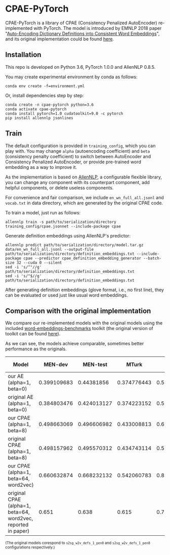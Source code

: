 # CPAE-PyTorch

CPAE-PyTorch is a library of CPAE (Consistency Penalized AutoEncoder) re-implemented with PyTorch. The model is introduced by EMNLP 2018 paper "[Auto-Encoding Dictionary Definitions into Consistent Word Embeddings](https://aclweb.org/anthology/D18-1181)", and its original implementation could be found [here](https://github.com/tombosc/cpae).


## Installation

This repo is developed on Python 3.6, PyTorch 1.0.0 and AllenNLP 0.8.5.

You may create experimental environment by conda as follows:

```shell
conda env create -f=environment.yml
```

Or, install dependencies step by step:

```shell
conda create -n cpae-pytorch python=3.6
conda activate cpae-pytorch
conda install pytorch=1.0 cudatoolkit=9.0 -c pytorch
pip install allennlp jsonlines
```

## Train

The default configuration is provided in `training_config`, which you can play with. You may change `alpha` (autoencoding coefficient) and `beta` (consistency penalty coefficient) to switch between AutoEncoder and Consistency Penalized AutoEncoder, or provide pre-trained word embedding as a way to improve it.

As the implementation is based on [AllenNLP](https://github.com/allenai/allennlp), a configurable flexible library, you can change any component with its counterpart component, add helpful components, or delete useless components.

For convenience and fair comparison, we include `en_wn_full_all.jsonl` and `vocab.txt` in data directory, which are generated by the original CPAE code.

To train a model, just run as follows:

```shell
allennlp train -s path/to/serialization/directory training_config/cpae.jsonnet --include-package cpae
```

Generate definition embeddings using AllenNLP's predictor:

```shell
allennlp predict path/to/serialization/directory/model.tar.gz data/en_wn_full_all.jsonl --output-file path/to/serialization/directory/definition_embeddings.txt --include-package cpae --predictor cpae_definition_embedding_generator --batch-size 32 --cuda 0 --silent
sed -i 's/^"//g' path/to/serialization/directory/definition_embeddings.txt
sed -i 's/"$//g' path/to/serialization/directory/definition_embeddings.txt
```

After generating definition embeddings (glove format, i.e., no first line), they can be evaluated or used just like usual word embeddings.

## Comparison with the original implementation

We compare our re-implemented models with the original models using the included [word-embeddings-benchmarks](https://github.com/tombosc/cpae/tree/master/word-embeddings-benchmarks) toolkit (the original version of toolkit can be found [here](https://github.com/kudkudak/word-embeddings-benchmarks)).

As we can see, the models achieve comparable, sometimes better performance as the originals.

| Model | MEN-dev | MEN-test | MTurk | RG65 | RW | SCWS | SimLex333 | SimLex999 | SimVerb3500-dev | SimVerb3500-test | WS353 | WS353R | WS353S | AP | BLESS | Battig | ESSLI_1a | ESSLI_2b | ESSLI_2c | Google | MSR | SemEval2012_2 |
|---|---|---|---|---|---|---|---|---|---|---|---|---|---|---|---|---|---|---|---|---|---|---|
our AE (alpha=1, beta=0) | 0.399109683 | 0.44381856 | 0.374776443 | 0.520243471 | 0.186448245 | 0.495065492 | 0.253624435 | 0.368178852 | 0.357852756 | 0.349119334 | 0.430635419 | 0.292890592 | 0.55375016 | 0.514925373 | 0.59 | 0.228445804 | 0.545454545 | 0.7 | 0.444444444 | 0.083862055 | 0.1 | 0.128368539 |
original AE (alpha=1, beta=0) | 0.384803476 | 0.424013127 | 0.374223152 | 0.596125059 | 0.141162454 | 0.47554452 | 0.26243494 | 0.334538441 | 0.367640014 | 0.331242873 | 0.407243453 | 0.26709243 | 0.526226658 | 0.480099502 | 0.515 | 0.225960619 | 0.568181818 | 0.675 | 0.511111111 | 0.088518215 | 0.1045 | 0.117133135 |
our CPAE (alpha=1, beta=8) | 0.498663069 | 0.496606982 | 0.433008813 | 0.634411542 | 0.256603718 | 0.551788864 | 0.259022761 | 0.394054538 | 0.425242418 | 0.368174528 | 0.543721278 | 0.440885165 | 0.634893993 | 0.509950249 | 0.5 | 0.243356911 | 0.590909091 | 0.725 | 0.466666667 | 0.025890299 | 0.047125 | 0.129653634 |
original CPAE (alpha=1, beta=8) | 0.498157962 | 0.495570312 | 0.434743114 | 0.556321716 | 0.234406662 | 0.537071954 | 0.242319671 | 0.387031863 | 0.415217566 | 0.347100864 | 0.480991963 | 0.382172741 | 0.5842947 | 0.509950249 | 0.47 | 0.240298222 | 0.613636364 | 0.75 | 0.577777778 | 0.016373312 | 0.030875 | 0.117190979 |
our CPAE (alpha=1, beta=64, word2vec) | 0.660632874 | 0.668232132 | 0.542060783 | 0.811922197 | 0.324839691 | 0.627628157 | 0.346681441 | 0.471233914 | 0.484940154 | 0.435970855 | 0.600053185 | 0.478884821 | 0.709479011 | 0.641791045 | 0.67 | 0.319441789 | 0.772727273 | 0.75 | 0.577777778 | 0.027629963 | 0.04625 | 0.183607132 |
original CPAE (alpha=1, beta=64, word2vec, reported in paper) | 0.651 | 0.638| 0.615 | 0.72 | - | 0.604 | 0.309 | 0.458 | 0.441 | 0.423 | 0.613 | - | - | - | - | - | - | - | - | - | - | - |

<small>(The original models corespond to `s2sg_w2v_defs_1_pen0` and `s2sg_w2v_defs_1_pen8` configurations respectively.)</small>
